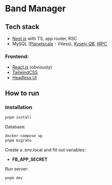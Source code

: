 # Band Manager

## Tech stack
- [Next.js](https://nextjs.org/) with TS, app router, RSC
- MySQL ([Planetscale](https://planetscale.com/) - Vitess), [Kysely QB](https://kysely.dev/), [tRPC](https://trpc.io/)

### Frontend:
- [React.js](https://react.dev/) (obviously)
- [TailwindCSS](https://tailwindcss.com/)
- [Headless UI](https://tailwindcss.com/)

## How to run

### Installation
```bash
pnpm install
```

Database: 
```bash
docker-compose up
pnpm migrate
```

Create a .env.local and fill out variables:
- **FB_APP_SECRET**

Run server:
```bash
pnpm dev
```